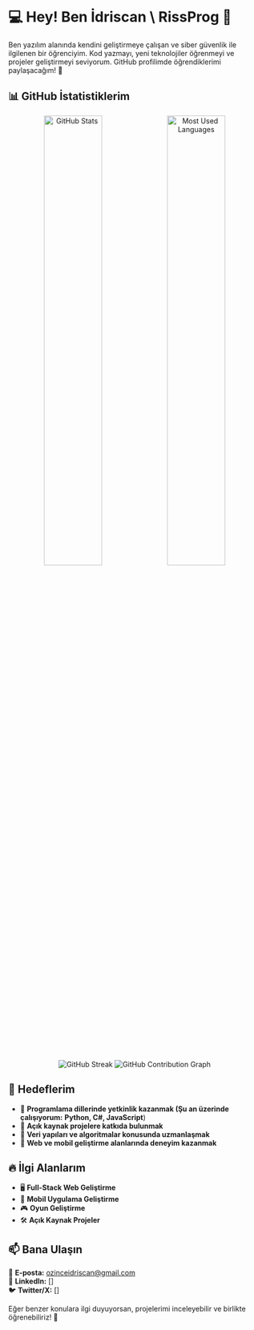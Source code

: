 # 💻 Hey! Ben İdriscan \ RissProg 👋

Ben yazılım alanında kendini geliştirmeye çalışan ve siber güvenlik ile ilgilenen bir öğrenciyim. Kod yazmayı, yeni teknolojiler öğrenmeyi ve projeler geliştirmeyi seviyorum. GitHub profilimde öğrendiklerimi paylaşacağım! 🚀

## 📊 GitHub İstatistiklerim

<p align="center">
  <img src="https://github-readme-stats.vercel.app/api?username=RissProg&show_icons=true&theme=radical" alt="GitHub Stats" width="48%"> 
  <img src="https://github-readme-stats.vercel.app/api/top-langs/?username=RissProg&layout=compact&theme=radical" alt="Most Used Languages" width="48%">
</p>

<p align="center">
  <img src="https://streak-stats.demolab.com?user=RissProg&theme=radical&hide_border=true" alt="GitHub Streak">
  <img src="https://github-profile-summary-cards.vercel.app/api/cards/profile-details?username=RissProg&theme=radical" alt="GitHub Contribution Graph">
</p>

## 🎯 Hedeflerim

- 🔹 **Programlama dillerinde yetkinlik kazanmak (Şu an üzerinde çalışıyorum:** **Python, C#, JavaScript**)
- 🔹 **Açık kaynak projelere katkıda bulunmak**
- 🔹 **Veri yapıları ve algoritmalar konusunda uzmanlaşmak**
- 🔹 **Web ve mobil geliştirme alanlarında deneyim kazanmak**

## 🔥 İlgi Alanlarım

- 🖥️ **Full-Stack Web Geliştirme**  
- 📱 **Mobil Uygulama Geliştirme**  
- 🎮 **Oyun Geliştirme**  
- 🛠 **Açık Kaynak Projeler**  

## 📫 Bana Ulaşın

📧 **E-posta:** ozinceidriscan@gmail.com  
🔗 **LinkedIn:** []  
🐦 **Twitter/X:** []  

Eğer benzer konulara ilgi duyuyorsan, projelerimi inceleyebilir ve birlikte öğrenebiliriz! 🚀  




<!---
RissProg/RissProg is a ✨ special ✨ repository because its `README.md` (this file) appears on your GitHub profile.
You can click the Preview link to take a look at your changes.
--->
